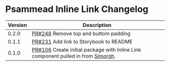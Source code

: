 # Psammead Inline Link Changelog

| Version | Description |
|---------|-------------|
| 0.2.0   | [PR#248](https://github.com/BBC-News/psammead/pull/248) Remove top and buttom padding |
| 0.1.1   | [PR#231](https://github.com/BBC-News/psammead/pull/231) Add link to Storybook to README |
| 0.1.0   | [PR#106](https://github.com/BBC-News/psammead/pull/106) Create initial package with Inline Link component pulled in from [Simorgh](https://github.com/BBC-News/simorgh). |
